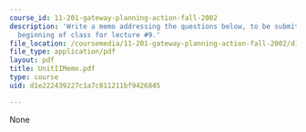 ```yaml
---
course_id: 11-201-gateway-planning-action-fall-2002
description: 'Write a memo addressing the questions below, to be submitted at the
  beginning of class for lecture #9.'
file_location: /coursemedia/11-201-gateway-planning-action-fall-2002/d1e222439227c1a7c811211bf9426845_UnitIIMemo.pdf
file_type: application/pdf
layout: pdf
title: UnitIIMemo.pdf
type: course
uid: d1e222439227c1a7c811211bf9426845

---
```

None
